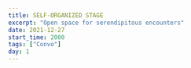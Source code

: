 ```yaml
---
title: SELF-ORGANIZED STAGE
excerpt: "Open space for serendipitous encounters"
date: 2021-12-27
start_time: 2000
tags: ["Convo"]
day: 1
---
```


